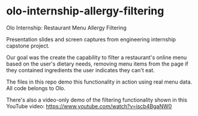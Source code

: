 # olo-internship-allergy-filtering
Olo Internship: Restaurant Menu Allergy Filtering

Presentation slides and screen captures from engineering internship capstone project.

Our goal was the create the capability to filter a restaurant's online menu based on the user's dietary needs, 
removing menu items from the page if they contained ingredients the user indicates they can't eat.

The files in this repo demo this functionality in action using real menu data. All code belongs to Olo.

There's also a video-only demo of the filtering functionality shown in this YouTube video:
https://www.youtube.com/watch?v=iscb4BgaNW0
